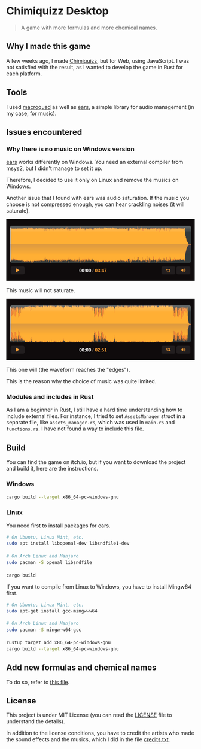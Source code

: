 # Chimiquizz Desktop

> A game with more formulas and more chemical names. 


## Why I made this game
A few weeks ago, I made [Chimiquizz], but for Web, using JavaScript. I was not satisfied with the result, as I wanted to develop the game in Rust for each platform.


## Tools
I used [macroquad] as well as [ears], a simple library for audio management (in my case, for music).


## Issues encountered

### Why there is no music on Windows version
[ears] works differently on Windows. You need an external compiler from msys2, but I didn't manage to set it up.

Therefore, I decided to use it only on Linux and remove the musics on Windows.

Another issue that I found with ears was audio saturation. If the music you choose is not compressed enough, you can hear crackling noises (it will saturate).

![An example of acceptable music with ears](assets/img/ok.png)

This music will not saturate.


![An example of music that will be saturated with ears](assets/img/saturated.png)

This one will (the waveform reaches the "edges").

This is the reason why the choice of music was quite limited.


### Modules and includes in Rust
As I am a beginner in Rust, I still have a hard time understanding how to include external files. For instance, I tried to set `AssetsManager` struct in a separate file, like `assets_manager.rs`, which was used in `main.rs` and `functions.rs`. I have not found a way to include this file.


## Build

You can find the game on itch.io, but if you want to download the project and build it, here are the instructions.


### Windows
```bash
cargo build --target x86_64-pc-windows-gnu
```


### Linux
You need first to install packages for ears.

```bash
# On Ubuntu, Linux Mint, etc.
sudo apt install libopenal-dev libsndfile1-dev

# On Arch Linux and Manjaro
sudo pacman -S openal libsndfile

cargo build
```


If you want to compile from Linux to Windows, you have to install Mingw64 first.


```bash
# On Ubuntu, Linux Mint, etc.
sudo apt-get install gcc-mingw-w64

# On Arch Linux and Manjaro
sudo pacman -S mingw-w64-gcc

rustup target add x86_64-pc-windows-gnu
cargo build --target x86_64-pc-windows-gnu
```


## Add new formulas and chemical names

To do so, refer to [this file].


## License

This project is under MIT License (you can read the [LICENSE] file to understand the details).

In addition to the license conditions, you have to credit the artists who made the sound effects and the musics, which I did in the file [credits.txt].

<!--- References --->
[Chimiquizz]: https://github.com/Limulos/Chimiquizz
[macroquad]: https://github.com/not-fl3/macroquad
[ears]: https://github.com/nickbrowne/ears
[this file]: assets/data/formatting.md
[LICENSE]: LICENSE
[credits.txt]: assets/credits.txt